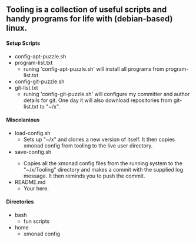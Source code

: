 

## Tooling is a collection of useful scripts and handy programs for life with (debian-based) linux.

#### Setup Scripts
- config-apt-puzzle.sh
- program-list.txt
  - runing 'config-apt-puzzle.sh' will install all programs from program-list.txt
- config-git-puzzle.sh
- git-list.txt
  - runing 'config-git-puzzle.sh' will configure my committer and author details for git. One day it will also download repositories from git-list.txt to "~/x".

#### Miscelanious
- load-config.sh
  - Sets up "~/x" and clones a new version of itself. It then copies xmonad config from tooling to the live user directory.
- save-config.sh <MSG>
  - Copies all the xmonad config files from the running system to the "~/x/Tooling" directory and makes a commit with the supplied log message. It then reminds you to push the commit.
- README.md
  - Your here.

#### Directories
- bash
  - fun scripts
- home
  - xmonad config
